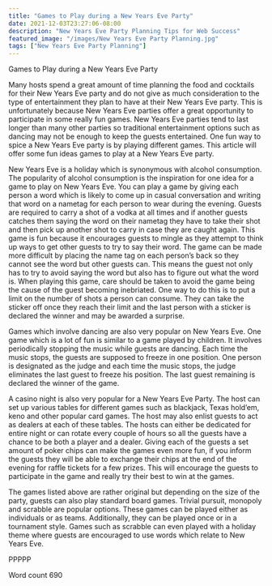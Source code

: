 ```yaml
---
title: "Games to Play during a New Years Eve Party"
date: 2021-12-03T23:27:06-08:00
description: "New Years Eve Party Planning Tips for Web Success"
featured_image: "/images/New Years Eve Party Planning.jpg"
tags: ["New Years Eve Party Planning"]
---
```


Games to Play during a New Years Eve Party

Many hosts spend a great amount of time planning the food and cocktails for their New Years Eve party and do not give as much consideration to the type of entertainment they plan to have at their New Years Eve party. This is unfortunately because New Years Eve parties offer a great opportunity to participate in some really fun games. New Years Eve parties tend to last longer than many other parties so traditional entertainment options such as dancing may not be enough to keep the guests entertained. One fun way to spice a New Years Eve party is by playing different games. This article will offer some fun ideas games to play at a New Years Eve party.

New Years Eve is a holiday which is synonymous with alcohol consumption. The popularity of alcohol consumption is the inspiration for one idea for a game to play on New Years Eve. You can play a game by giving each person a word which is likely to come up in casual conversation and writing that word on a nametag for each person to wear during the evening. Guests are required to carry a shot of a vodka at all times and if another guests catches them saying the word on their nametag they have to take their shot and then pick up another shot to carry in case they are caught again. This game is fun because it encourages guests to mingle as they attempt to think up ways to get other guests to try to say their word. The game can be made more difficult by placing the name tag on each person’s back so they cannot see the word but other guests can. This means the guest not only has to try to avoid saying the word but also has to figure out what the word is. When playing this game, care should be taken to avoid the game being the cause of the guest becoming inebriated. One way to do this is to put a limit on the number of shots a person can consume. They can take the sticker off once they reach their limit and the last person with a sticker is declared the winner and may be awarded a surprise.

Games which involve dancing are also very popular on New Years Eve. One game which is a lot of fun is similar to a game played by children. It involves periodically stopping the music while guests are dancing. Each time the music stops, the guests are supposed to freeze in one position. One person is designated as the judge and each time the music stops, the judge eliminates the last guest to freeze his position. The last guest remaining is declared the winner of the game.

A casino night is also very popular for a New Years Eve Party. The host can set up various tables for different games such as blackjack, Texas hold’em, keno and other popular card games. The host may also enlist guests to act as dealers at each of these tables. The hosts can either be dedicated for entire night or can rotate every couple of hours so all the guests have a chance to be both a player and a dealer. Giving each of the guests a set amount of poker chips can make the games even more fun, if you inform the guests they will be able to exchange their chips at the end of the evening for raffle tickets for a few prizes. This will encourage the guests to participate in the game and really try their best to win at the games. 

The games listed above are rather original but depending on the size of the party, guests can also play standard board games. Trivial pursuit, monopoly and scrabble are popular options. These games can be played either as individuals or as teams. Additionally, they can be played once or in a tournament style. Games such as scrabble can even played with a holiday theme where guests are encouraged to use words which relate to New Years Eve. 

PPPPP

Word count 690

